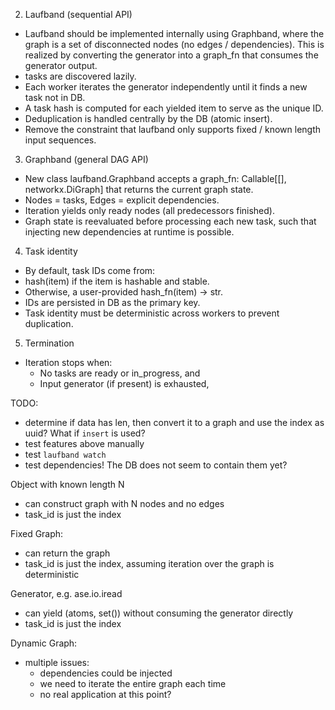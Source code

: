 2. Laufband (sequential API)
- Laufband should be implemented internally using Graphband, where the graph is a set of disconnected nodes (no edges / dependencies). This is realized by converting the generator into a graph_fn that consumes the generator output.
- tasks are discovered lazily.
- Each worker iterates the generator independently until it finds a new task not in DB.
- A task hash is computed for each yielded item to serve as the unique ID.
- Deduplication is handled centrally by the DB (atomic insert).
- Remove the constraint that laufband only supports fixed / known length input sequences.

3. Graphband (general DAG API)
- New class laufband.Graphband accepts a graph_fn: Callable[[], networkx.DiGraph] that returns the current graph state.
- Nodes = tasks, Edges = explicit dependencies.
- Iteration yields only ready nodes (all predecessors finished).
- Graph state is reevaluated before processing each new task, such that injecting new dependencies at runtime is possible.


4. Task identity
- By default, task IDs come from:
- hash(item) if the item is hashable and stable.
- Otherwise, a user-provided hash_fn(item) → str.
- IDs are persisted in DB as the primary key.
- Task identity must be deterministic across workers to prevent duplication.


5. Termination
- Iteration stops when:
    - No tasks are ready or in_progress, and
    - Input generator (if present) is exhausted,

TODO:
- determine if data has len, then convert it to a graph and use the index as uuid? What if `insert` is used?
- test features above manually
- test `laufband watch`
- test dependencies! The DB does not seem to contain them yet?

Object with known length N
- can construct graph with N nodes and no edges
- task_id is just the index

Fixed Graph:
- can return the graph
- task_id is just the index, assuming iteration over the graph is deterministic

Generator, e.g. ase.io.iread
- can yield (atoms, set()) without consuming the generator directly
- task_id is just the index

Dynamic Graph:
- multiple issues:
    - dependencies could be injected
    - we need to iterate the entire graph each time
    - no real application at this point?
